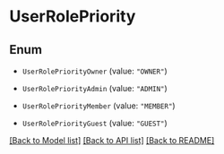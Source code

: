 # UserRolePriority

## Enum


* `UserRolePriorityOwner` (value: `"OWNER"`)

* `UserRolePriorityAdmin` (value: `"ADMIN"`)

* `UserRolePriorityMember` (value: `"MEMBER"`)

* `UserRolePriorityGuest` (value: `"GUEST"`)


[[Back to Model list]](../README.md#documentation-for-models) [[Back to API list]](../README.md#documentation-for-api-endpoints) [[Back to README]](../README.md)


